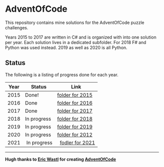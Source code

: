 # AdventOfCode

This repository contains mine solutions for the AdventOfCode puzzle challenges.

Years 2015 to 2017 are written in C# and is organized with into one solution per year. Each solution lives in a dedicated subfolder. For 2018 F# and Python was used instead. 2019 as well as 2020 is all Python.

## Status

The following is a listing of progress done for each year.

| Year | Status |  Link |
| ---  | ---- |  ---- |
| 2015 | Done! |  [folder for 2015](https://github.com/nojan1/AdventOfCode/tree/master/2015) |
| 2016 | Done  |  [folder for 2016](https://github.com/nojan1/AdventOfCode/tree/master/2016) |
| 2017 | Done  |  [folder for 2017](https://github.com/nojan1/AdventOfCode/tree/master/2017) |
| 2018 | In progress  |  [folder for 2018](https://github.com/nojan1/AdventOfCode/tree/master/2018) |
| 2019 | In progress  |  [folder for 2019](https://github.com/nojan1/AdventOfCode/tree/master/2019) |
| 2020 | In progress  |  [folder for 2012](https://github.com/nojan1/AdventOfCode/tree/master/2020) |
| 2021 | In progress  |  [fodler for 2021](https://github.com/nojan1/AdventOfCode/tree/masster/2021) |)

--------------------------
**Hugh thanks to [Eric Wastl](http://was.tl/) for creating [AdventOfCode](http://adventofcode.com)** 
